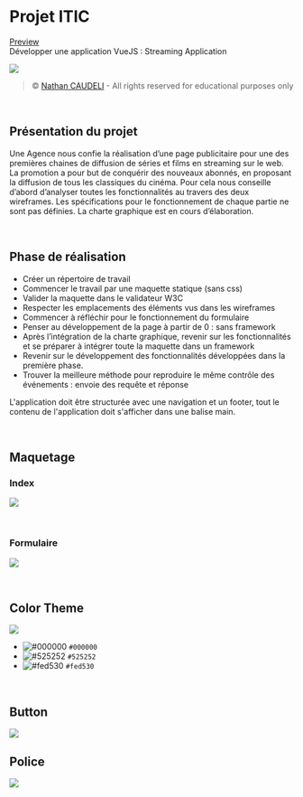 # Projet ITIC
[Preview](https://nathancdl.github.io/projet_itic/)
<br>
Développer une application VueJS : Streaming Application

![](https://i.imgur.com/apd0OYs.png)

> &copy; [Nathan CAUDELI](https://www.linkedin.com/in/nathancdl/) - All rights reserved for educational purposes only

<br>

## Présentation du projet

Une Agence nous confie la réalisation d’une page publicitaire pour une des premières chaines de diffusion de séries et films en streaming sur le web. La promotion a pour but de conquérir des nouveaux abonnés, en proposant la diffusion de tous les classiques du cinéma. Pour cela nous conseille d’abord d’analyser toutes les fonctionnalités au travers des deux wireframes. Les spécifications pour le fonctionnement de chaque partie ne sont pas définies. La charte graphique est en cours d’élaboration.

<br>

## Phase de réalisation

- Créer un répertoire de travail
- Commencer le travail par une maquette statique (sans css)
- Valider la maquette dans le validateur W3C
- Respecter les emplacements des éléments vus dans les wireframes
- Commencer à réfléchir pour le fonctionnement du formulaire
- Penser au développement de la page à partir de 0 : sans framework
- Après l’intégration de la charte graphique, revenir sur les fonctionnalités et se préparer à intégrer toute la maquette dans un framework
- Revenir sur le développement des fonctionnalités développées dans la première phase.
- Trouver la meilleure méthode pour reproduire le même contrôle des événements : envoie des requête et réponse


L'application doit être structurée avec une navigation et un footer, tout le contenu de l'application doit s'afficher dans une balise main.

<br>

## Maquetage

### Index
![](https://i.imgur.com/tYcjIie.png)

<br>

### Formulaire
![](https://i.imgur.com/T6nspIf.png)

<br>

## Color Theme

![](https://i.imgur.com/mFmsndH.png)
<br>

- ![#000000](https://via.placeholder.com/15/000000/000000?text=+) `#000000`
- ![#525252](https://via.placeholder.com/15/525252/000000?text=+) `#525252`
- ![#fed530](https://via.placeholder.com/15/fed530/000000?text=+) `#fed530`

<br>

## Button

![](https://i.imgur.com/MsAVXHe.png)
<br>


## Police

![](https://i.imgur.com/JbElTjd.png)
<br>


